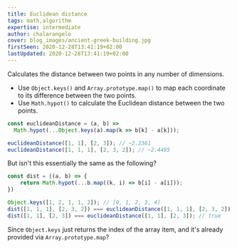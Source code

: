 ```yaml
---
title: Euclidean distance
tags: math,algorithm
expertise: intermediate
author: chalarangelo
cover: blog_images/ancient-greek-building.jpg
firstSeen: 2020-12-28T13:41:19+02:00
lastUpdated: 2020-12-28T13:41:19+02:00
---
```


Calculates the distance between two points in any number of dimensions.

- Use `Object.keys()` and `Array.prototype.map()` to map each coordinate to its difference between the two points.
- Use `Math.hypot()` to calculate the Euclidean distance between the two points.

```js
const euclideanDistance = (a, b) =>
  Math.hypot(...Object.keys(a).map(k => b[k] - a[k]));
```

```js
euclideanDistance([1, 1], [2, 3]); // ~2.2361
euclideanDistance([1, 1, 1], [2, 3, 2]); // ~2.4495
```

But isn't this essentially the same as the following?

```javascript
const dist = ((a, b) => {
    return Math.hypot(...b.map((k, i) => b[i] - a[i]));
})
```

```javascript
Object.keys([1, 2, 1, 1, 2]); // [0, 1, 2, 3, 4] 
dist([1, 1, 1], [2, 3, 2]) === euclideanDistance([1, 1, 1], [2, 3, 2]); // true
dist([1, 1], [2, 3]) === euclideanDistance([1, 1], [2, 3]); // true
```
Since `Object.keys` just returns the index of the array item, and it's already provided via `Array.prototype.map`?
